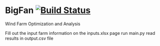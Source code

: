 # BigFan [![Build Status](https://travis-ci.org/SoftwareDevEngResearch/BigFan.svg?branch=master)](https://travis-ci.org/SoftwareDevEngResearch/BigFan)
Wind Farm Optimization and Analysis

Fill out the input farm information on the inputs.xlsx page
run main.py
read results in output.csv file
